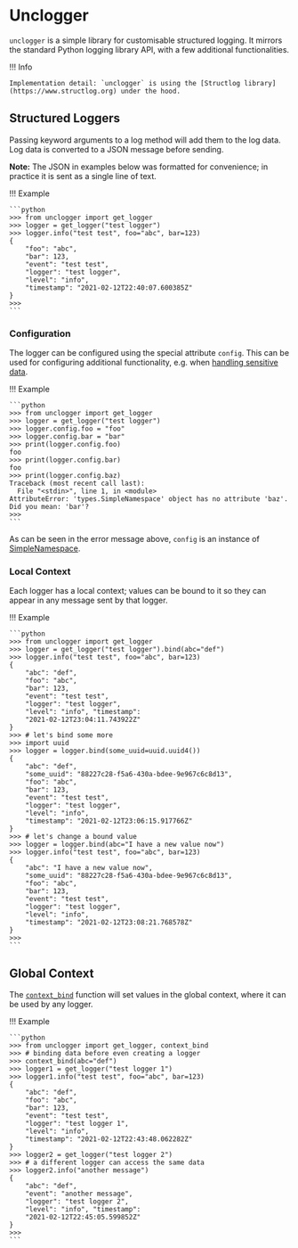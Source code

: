 # Unclogger

`unclogger` is a simple library for customisable structured logging. It mirrors the standard Python logging library API, with a few additional functionalities.

!!! Info

    Implementation detail: `unclogger` is using the [Structlog library](https://www.structlog.org) under the hood.

## Structured Loggers

Passing keyword arguments to a log method will add them to the log data. Log data is converted to a JSON message before sending.

**Note:** The JSON in examples below was formatted for convenience; in practice it is sent as a single line of text.

!!! Example

    ```python
    >>> from unclogger import get_logger
    >>> logger = get_logger("test logger")
    >>> logger.info("test test", foo="abc", bar=123)
    {
        "foo": "abc", 
        "bar": 123, 
        "event": "test test", 
        "logger": "test logger", 
        "level": "info", 
        "timestamp": "2021-02-12T22:40:07.600385Z"
    }
    >>>
    ```

### Configuration

The logger can be configured using the special attribute `config`. This can be used for configuring additional functionality, e.g. when [handling sensitive data](sensitive.md).

!!! Example

    ```python
    >>> from unclogger import get_logger
    >>> logger = get_logger("test logger")
    >>> logger.config.foo = "foo"
    >>> logger.config.bar = "bar"
    >>> print(logger.config.foo)
    foo
    >>> print(logger.config.bar)
    foo
    >>> print(logger.config.baz)
    Traceback (most recent call last):
      File "<stdin>", line 1, in <module>
    AttributeError: 'types.SimpleNamespace' object has no attribute 'baz'. Did you mean: 'bar'?
    >>>
    ```

As can be seen in the error message above, `config` is an instance of [SimpleNamespace](https://docs.python.org/3.10/library/types.html#types.SimpleNamespace).


### Local Context

Each logger has a local context; values can be bound to it so they can appear in any message sent by that logger.

!!! Example

    ```python
    >>> from unclogger import get_logger
    >>> logger = get_logger("test logger").bind(abc="def")
    >>> logger.info("test test", foo="abc", bar=123)
    {
        "abc": "def", 
        "foo": "abc", 
        "bar": 123, 
        "event": "test test", 
        "logger": "test logger", 
        "level": "info", "timestamp": 
        "2021-02-12T23:04:11.743922Z"
    }
    >>> # let's bind some more
    >>> import uuid
    >>> logger = logger.bind(some_uuid=uuid.uuid4())
    {
        "abc": "def", 
        "some_uuid": "88227c28-f5a6-430a-bdee-9e967c6c8d13",
        "foo": "abc", 
        "bar": 123, 
        "event": "test test", 
        "logger": "test logger", 
        "level": "info", 
        "timestamp": "2021-02-12T23:06:15.917766Z"
    }
    >>> # let's change a bound value
    >>> logger = logger.bind(abc="I have a new value now")
    >>> logger.info("test test", foo="abc", bar=123)
    {
        "abc": "I have a new value now",
        "some_uuid": "88227c28-f5a6-430a-bdee-9e967c6c8d13",
        "foo": "abc",
        "bar": 123,
        "event": "test test",
        "logger": "test logger",
        "level": "info",
        "timestamp": "2021-02-12T23:08:21.768578Z"
    }
    >>>
    ```


## Global Context

The [`context_bind`](reference.md#uncloggerloggercontext_bind) function will set values in the global context, where it can be used by any logger.

!!! Example

    ```python
    >>> from unclogger import get_logger, context_bind
    >>> # binding data before even creating a logger
    >>> context_bind(abc="def")
    >>> logger1 = get_logger("test logger 1")
    >>> logger1.info("test test", foo="abc", bar=123)
    {
        "abc": "def", 
        "foo": "abc", 
        "bar": 123, 
        "event": "test test", 
        "logger": "test logger 1", 
        "level": "info", 
        "timestamp": "2021-02-12T22:43:48.062282Z"
    }
    >>> logger2 = get_logger("test logger 2")
    >>> # a different logger can access the same data
    >>> logger2.info("another message")
    {
        "abc": "def", 
        "event": "another message", 
        "logger": "test logger 2", 
        "level": "info", "timestamp": 
        "2021-02-12T22:45:05.599852Z"
    }
    >>>
    ```
